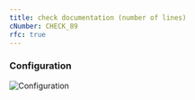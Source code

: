 ```yaml
---
title: check documentation (number of lines)
cNumber: CHECK_89
rfc: true
---
```


### Configuration
![Configuration](/img/89.png)
